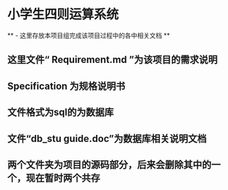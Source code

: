 # 小学生四则运算系统
** - 这里存放本项目组完成该项目过程中的各中相关文档 **

## 这里文件“ Requirement.md ”为该项目的需求说明
## Specification 为规格说明书
## 文件格式为sql的为数据库
## 文件“db_stu guide.doc”为数据库相关说明文档
## 两个文件夹为项目的源码部分，后来会删除其中的一个，现在暂时两个共存





